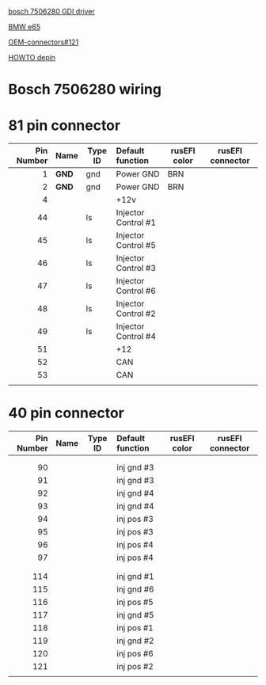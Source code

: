 [bosch 7506280 GDI driver](https://rusefi.com/forum/viewtopic.php?f=4&t=1564)

[BMW e65](BMW-e65)

[OEM-connectors#121](OEM-connectors#121)

[HOWTO depin](https://youtu.be/5nto9Sa7yKc?t=65)

# Bosch 7506280 wiring


# 81 pin connector

|Pin Number|Name      | Type ID | Default function                   | rusEFI color | rusEFI connector |
| ---:|:------------- | ----- |:------------------------------------ |------------- | ------------- |
| 1   | **GND**       | gnd   | Power GND                            | BRN          |               |
| 2   | **GND**       | gnd   | Power GND                            | BRN          |               |
| 4   |               |       | +12v                                 |              |               |
| 44  |               | ls    | Injector Control #1                  |              |               |
| 45  |               | ls    | Injector Control #5                  |              |               |
| 46  |               | ls    | Injector Control #3                  |              |               |
| 47  |               | ls    | Injector Control #6                  |              |               |
| 48  |               | ls    | Injector Control #2                  |              |               |
| 49  |               | ls    | Injector Control #4                  |              |               |
| 51  |               |       | +12                                  |              |               |
| 52  |               |       | CAN                                  |              |               |
| 53  |               |       | CAN                                  |              |               |
|     |               |       |                                      |              |               |



# 40 pin connector

|Pin Number|Name      | Type ID | Default function                   | rusEFI color | rusEFI connector |
| ---:|:------------- | ----- |:------------------------------------ |------------- | ------------- |
|     |               |       |                                      |              |               |
|     |               |       |                                      |              |               |
| 90  |               |       | inj gnd #3                           |              |               |
| 91  |               |       | inj gnd #3                           |              |               |
| 92  |               |       | inj gnd #4                           |              |               |
| 93  |               |       | inj gnd #4                           |              |               |
| 94  |               |       | inj pos #3                           |              |               |
| 95  |               |       | inj pos #3                           |              |               |
| 96  |               |       | inj pos #4                           |              |               |
| 97  |               |       | inj pos #4                           |              |               |
|     |               |       |                                      |              |               |
|     |               |       |                                      |              |               |
| 114 |               |       | inj gnd #1                           |              |               |
| 115 |               |       | inj gnd #6                           |              |               |
| 116 |               |       | inj pos #5                           |              |               |
| 117 |               |       | inj gnd #5                           |              |               |
| 118 |               |       | inj pos #1                           |              |               |
| 119 |               |       | inj gnd #2                           |              |               |
| 120 |               |       | inj pos #6                           |              |               |
| 121 |               |       | inj pos #2                           |              |               |
|     |               |       |                                      |              |               |
 